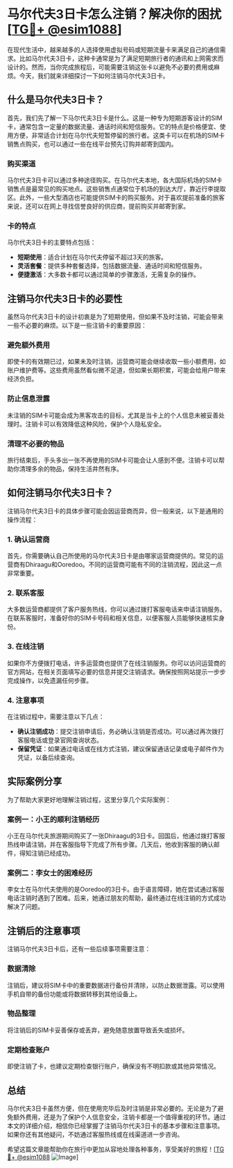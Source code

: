 # 马尔代夫3日卡怎么注销？解决你的困扰[[TG💪+ @esim1088](https://t.me/s/esim1088)]

在现代生活中，越来越多的人选择使用虚拟号码或短期流量卡来满足自己的通信需求。比如马尔代夫3日卡，这种卡通常是为了满足短期旅行者的通讯和上网需求而设计的。然而，当你完成旅程后，可能需要注销这张卡以避免不必要的费用或麻烦。今天，我们就来详细探讨一下如何注销马尔代夫3日卡。

## 什么是马尔代夫3日卡？

首先，我们先了解一下马尔代夫3日卡是什么。这是一种专为短期游客设计的SIM卡，通常包含一定量的数据流量、通话时间和短信服务。它的特点是价格便宜、使用方便，非常适合计划在马尔代夫短暂停留的旅行者。这类卡可以在机场的SIM卡销售点购买，也可以通过一些在线平台预先订购并邮寄到国内。

### 购买渠道

马尔代夫3日卡可以通过多种途径购买。在马尔代夫本地，各大国际机场的SIM卡销售点是最常见的购买地点。这些销售点通常位于机场的到达大厅，靠近行李提取区。此外，一些大型酒店也可能提供SIM卡的购买服务。对于喜欢提前准备的旅客来说，还可以在网上寻找信誉良好的供应商，提前购买并邮寄到家。

### 卡的特点

马尔代夫3日卡的主要特点包括：
- **短期使用**：适合计划在马尔代夫停留不超过3天的旅客。
- **灵活套餐**：提供多种套餐选择，包括数据流量、通话时间和短信服务。
- **便捷激活**：大多数卡都可以通过简单的步骤激活，无需复杂的操作。

## 注销马尔代夫3日卡的必要性

虽然马尔代夫3日卡的设计初衷是为了短期使用，但如果不及时注销，可能会带来一些不必要的麻烦。以下是一些注销卡的重要原因：

### 避免额外费用

即使卡的有效期已过，如果未及时注销，运营商可能会继续收取一些小额费用，如账户维护费等。这些费用虽然看似微不足道，但如果长期积累，可能会给用户带来经济负担。

### 防止信息泄露

未注销的SIM卡可能会成为黑客攻击的目标，尤其是当卡上的个人信息未被妥善处理时。注销卡可以有效降低这种风险，保护个人隐私安全。

### 清理不必要的物品

旅行结束后，手头多出一张不再使用的SIM卡可能会让人感到不便。注销卡可以帮助你清理多余的物品，保持生活井然有序。

## 如何注销马尔代夫3日卡？

注销马尔代夫3日卡的具体步骤可能会因运营商而异，但一般来说，以下是通用的操作流程：

### 1. 确认运营商

首先，你需要确认自己所使用的马尔代夫3日卡是由哪家运营商提供的。常见的运营商有Dhiraagu和Ooredoo。不同的运营商可能有不同的注销流程，因此这一点非常重要。

### 2. 联系客服

大多数运营商都提供了客户服务热线，你可以通过拨打客服电话来申请注销服务。在联系客服时，准备好你的SIM卡号码和相关信息，以便客服人员能够快速核实身份。

### 3. 在线注销

如果你不方便拨打电话，许多运营商也提供了在线注销服务。你可以访问运营商的官方网站，在相关页面填写必要的信息并提交注销请求。确保按照网站提示一步步完成操作，以免遗漏任何步骤。

### 4. 注意事项

在注销过程中，需要注意以下几点：
- **确认注销成功**：提交注销申请后，务必确认注销是否成功。可以通过再次拨打客服电话或登录官网查询状态。
- **保留凭证**：如果通过电话或在线方式注销，建议保留通话记录或电子邮件作为凭证，以备后续查询。

## 实际案例分享

为了帮助大家更好地理解注销过程，这里分享几个实际案例：

### 案例一：小王的顺利注销经历

小王在马尔代夫旅游期间购买了一张Dhiraagu的3日卡。回国后，他通过拨打客服热线申请注销，并在客服指导下完成了所有步骤。几天后，他收到客服的确认邮件，得知注销已经成功。

### 案例二：李女士的困难经历

李女士在马尔代夫使用的是Ooredoo的3日卡。由于语言障碍，她在尝试通过客服电话注销时遇到了困难。后来，她通过朋友的帮助，最终通过在线注销的方式成功解决了问题。

## 注销后的注意事项

注销马尔代夫3日卡后，还有一些后续事项需要注意：

### 数据清除

注销后，建议将SIM卡中的重要数据进行备份并清除，以防止数据泄露。可以使用手机自带的备份功能或将数据转移到其他设备上。

### 物品整理

将注销后的SIM卡妥善保存或丢弃，避免随意放置导致丢失或损坏。

### 定期检查账户

即使注销了卡，也建议定期检查银行账户，确保没有不明扣款或其他异常情况。

## 总结

马尔代夫3日卡虽然方便，但在使用完毕后及时注销是非常必要的。无论是为了避免额外费用，还是为了保护个人信息安全，注销卡都是一个值得重视的环节。通过本文的详细介绍，相信你已经掌握了注销马尔代夫3日卡的基本步骤和注意事项。如果你还有其他疑问，不妨通过客服热线或在线渠道进一步咨询。

希望这篇文章能帮助你在旅行中更加从容地处理各种事务，享受美好的旅程！[[TG💪+ @esim1088](https://t.me/s/esim1088) ![Image](https://i.postimg.cc/4NQfJmqS/Snipaste-2025-05-13-00-14-12.png)]